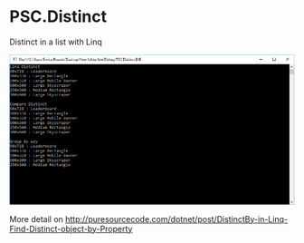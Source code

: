 # PSC.Distinct
Distinct in a list with Linq

![Screenshot](https://github.com/erossini/PSC.Distinct/blob/master/Screenshots/Linq-Distinct-Screenshot2.PNG)

More detail on http://puresourcecode.com/dotnet/post/DistinctBy-in-Linq-Find-Distinct-object-by-Property

